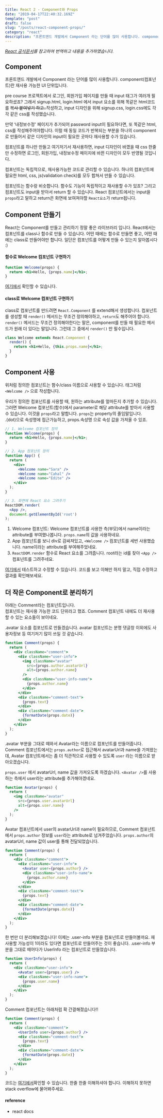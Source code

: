 ```yaml
---
title: React 2 - Component와 Props
date: "2019-04-17T22:40:32.169Z"
template: "post"
draft: false
slug: "/posts/react-component-props/"
category: "react"
description: "프론트앤드 개발에서 Component 라는 단어를 많이 사용합니다. component(컴포넌트)란 재사용 가능한 UI 단위입니다."
---
```


_[React 공식문서](https://reactjs.org/docs/components-and-props.html)를 참고하여 번역하고 내용을 추가하였습니다._

## Component
프론트앤드 개발에서 Component 라는 단어를 많이 사용합니다. component(컴포넌트)란 재사용 가능한 UI 단위입니다.

pre course 프로젝트에서 로그인, 회원가입 페이지를 만들 때 input 태그가 여러개 필요하셨죠?
그래서 signup.html, login.html 에서 input 요소를 위해 똑같은 html코드를 ~~복사 붙여넣기 하고..~~작성하고,
input 디자인을 위해 signup.css, login.css에도 각각 같은 css를 작성했습니다.

만약 ‘내정보수정' 페이지가 추가되어 password input이 필요하다면, 또 똑같은 html, css를 작성해주어야합니다.
이럴 때 동일 코드가 반복되는 부분을 하나의 component로 만들어서 같은 디자인의 input이 필요한 곳마다 재사용할 수가 있습니다.

컴포넌트를 하나만 만들고 여기저기서 재사용하면, input 디자인이 바꼈을 때 css 한줄만 수정하면 로그인, 회원가입, 내정보수정 페이지에 바뀐 디자인이 모두 반영될 것입니다.

컴포넌트는 독립적으로, 재사용가능한 코드로 관리할 수 있습니다. 하나의 컴포넌트에 필요한 html, css, js(validation check)를 모두 합쳐서 만들 수 있습니다.

컴포넌트는 함수랑 비슷합니다. 함수도 기능이 독립적이고 재사용할 수가 있죠?
그리고 컴포넌트도 input을 받아서 return 할 수 있습니다.
React 컴포넌트에서는 input을 `props`라고 말하고 return은 화면에 보여져야할 `React요소`가 return됩니다.

## Component 만들기
React는 Component를 만들고 관리하기 정말 좋은 라이브러리 입니다. React에서는 컴포넌트를 class나 함수로 만들 수 있습니다.
어떤 때에는 함수로 만들면 좋고, 어떤 때에는 class로 만들어야만 합니다. 일단은 컴포넌트를 어떻게 만들 수 있는지 알아봅시다 :)


#### 함수로 Welcome 컴포넌트 구현하기
```jsx
function Welcome(props) {
  return <h1>Hello, {props.name}</h1>;
}
```
[여기에서](https://codepen.io/yeri-kim/pen/bJZZwm) 확인할 수 있습니다.

#### class로 Welcome 컴포넌트 구현하기
class로 컴포넌트를 만드려면 `React.Component` 를 extend해서 생성합니다. 컴포넌트를 생성할 때 `render()` 메서드는 무조건 정의해야하고, `return`도 해주어야 합니다.
`render()` 메서드는 무조건 정의해야한다는 말은, component를 만들 때 필요한 메서드가 원래 더 있다는 말입니다. 그런데 그 중에서 `render()` 만 필수입니다.
```jsx
class Welcome extends React.Component {
  render() {
    return <h1>Hello, {this.props.name}</h1>;
  }
}
```

## Component 사용

위처럼 정의한 컴포넌트는 함수/class 이름으로 사용할 수 있습니다.
태그처럼 `<Welcome />` 으로 작성합니다.

우리가 정의한 컴포넌트를 사용할 때, 원하는 attribute를 얼마든지 추가할 수 있습니다.
그러면 Welcome 컴포넌트(함수)에서 parameter로 해당 attribute를 받아서 사용할 수 있습니다. 이것을 `props`라고 말합니다. `props`는 property의 줄임말입니다.<br/>
.(dot)으로 속성명에 접근가능하고, props.속성명 으로 속성 값을 가져올 수 있죠.
```jsx
// 1. Welcome 컴포넌트 정의
function Welcome(props) {
  return <h1>Hello, {props.name}</h1>;
}

// 2. App 컴포넌트 정의
function App() {
  return (
    <div>
      <Welcome name="Sara" />
      <Welcome name="Cahal" />
      <Welcome name="Edite" />
    </div>
  );
}

// 3. 화면에 React 요소 그려주기
ReactDOM.render(
  <App />,
  document.getElementById('root')
);
```
1. Welcome 컴포넌트: Welcome 컴포넌트를 사용한 측(부모)에서 name이라는 attribute를 부여했나봅니다. `props.name`의 값을 사용하네요.
2. App 컴포넌트를 보니 div로 감싸져있고,  `<Welcome />` 컴포넌트를 세번 사용했습니다. name이라는  attribute를 부여해주었네요.
3. `ReactDOM.render` 함수로 React 요소를 그려줍니다. root라는 id를 찾아 `<App />` 컴포넌트를 그려주네요.

[여기에서](https://codepen.io/yeri-kim/pen/vMPPNZ) 테스트하고 수정할 수 있습니다. 코드를 보고 이해만 하지 말고, 직접 수정하고 결과를 확인해보세요.



## 더 작은 Component로 분리하기

아래는 Comment라는 컴포넌트입니다.<br/>
컴포넌트는 재사용 가능한 코드 단위라고 했죠. Comment 컴포넌트 내에도 더 재사용할 수 있는 요소들이 보이네요.

.avatar 요소를 컴포넌트로 만들겠습니다. avatar 컴포넌트는 분명 댓글창 이외에도 사용자정보 등 여기저기 많이 쓰일 것 같습니다.
```jsx
function Comment(props) {
  return (
    <div className="comment">
      <div className="user-info">
        <img className="avatar"
          src={props.author.avatarUrl}
          alt={props.author.name}
        />
        <div className="user-info-name">
          {props.author.name}
        </div>
      </div>
      <div className="comment-text">
        {props.text}
      </div>
      <div className="comment-date">
        {formatDate(props.date)}
      </div>
    </div>
  );
}

```
.avatar 부분을 그대로 떼와서 Avatar라는 이름으로 컴포넌트를 만들어줍니다.
Comment 컴포넌트에서는 `props.author`로 접근해서 avatarUrl과 name을 가져왔는데, Avatar 컴포넌트에서는 좀 더 직관적으로 사용할 수 있도록 `user` 라는 이름으로 받아오겠습니다.

`props.user` 에서 avatarUrl, name 값을 가져오도록 하겠습니다.  `<Avatar />`를 사용하는 측에서 user라는 attribute를 추가해야겠네요.
```jsx
function Avatar(props) {
  return (
    <img className="avatar"
      src={props.user.avatarUrl}
      alt={props.user.name}
    />
  );
}
```
Avatar 컴포넌트에서 user의 avatarUrl과 name이 필요하므로, Comment 컴포넌트에서 `props.author` 정보를 `user`라는 attribute로 넘겨주었습니다.
`props.author`의 avatarUrl, name 값이 user를 통해 전달되었습니다.
```jsx
function Comment(props) {
  return (
    <div className="comment">
      <div className="user-info">
        <Avatar user={props.author} />
        <div className="user-info-name">
          {props.author.name}
        </div>
      </div>
      <div className="comment-text">
        {props.text}
      </div>
      <div className="comment-date">
        {formatDate(props.date)}
      </div>
    </div>
  );
}
```

한 번만 더 분리해보겠습니다! 이제는 .user-info 부분을 컴포넌트로 만들어볼까요. 재사용할 가능성이 1이라도 있다면 컴포넌트로 만들어주는 것이 좋습니다.
.user-info 부분을 그대로 떼어다가 UserInfo 라는 컴포넌트로 만들었습니다.
```jsx
function UserInfo(props) {
  return (
    <div className="user-info">
      <Avatar user={props.user} />
      <div className="user-info-name">
        {props.user.name}
      </div>
    </div>
  );
}
```
Comment 컴포넌트는 아래처럼 확 간결해졌습니다!!
```jsx
function Comment(props) {
  return (
    <div className="comment">
      <UserInfo user={props.author} />
      <div className="comment-text">
        {props.text}
      </div>
      <div className="comment-date">
        {formatDate(props.date)}
      </div>
    </div>
  );
}
```

코드는 [여기에서](https://codepen.io/yeri-kim/pen/YMggZr)확인할 수 있습니다. 한줄 한줄 이해하셔야 합니다. 이해하지 못하면 stack overflow에 물어봐주세요.


#### reference
* react docs